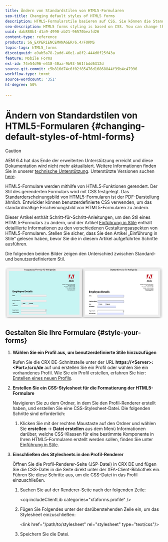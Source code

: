 ```yaml
---
title: Ändern von Standardstilen von HTML5-Formularen
seo-title: Changing default styles of HTML5 forms
description: HTML5-Formularstile basieren auf CSS. Sie können die Standardstile des Formulars ändern.
seo-description: HTML5 forms styling is based on CSS. You can change the default styles of the form.
uuid: dab888b1-d1a9-4990-ab21-96570beafd26
content-type: reference
products: SG_EXPERIENCEMANAGER/6.4/FORMS
topic-tags: hTML5_forms
discoiquuid: a9ab5a78-2add-46e1-a8f2-444d0f25f43a
feature: Mobile Forms
exl-id: 74e54d96-e418-40aa-9b93-561fbdd6312d
source-git-commit: c5b816d74c6f02f85476d16868844f39b4c47996
workflow-type: tm+mt
source-wordcount: '351'
ht-degree: 50%

---
```


# Ändern von Standardstilen von HTML5-Formularen {#changing-default-styles-of-html-forms}

>[!CAUTION]
>
>AEM 6.4 hat das Ende der erweiterten Unterstützung erreicht und diese Dokumentation wird nicht mehr aktualisiert. Weitere Informationen finden Sie in unserer [technische Unterstützung](https://helpx.adobe.com/de/support/programs/eol-matrix.html). Unterstützte Versionen suchen [here](https://experienceleague.adobe.com/docs/?lang=de).

HTML5-Formulare werden mithilfe von HTML5-Funktionen gerendert. Der Stil des gerenderten Formulars wird mit CSS festgelegt. Das Standarderscheinungsbild von HTML5-Formularen ist der PDF-Darstellung ähnlich. Entwickler können benutzerdefinierte CSS verwenden, um das standardmäßige Erscheinungsbild von HTML5-Formularen zu ändern.

Dieser Artikel enthält Schritt-für-Schritt-Anleitungen, um den Stil eines HTML5-Formulars zu ändern, und der Artikel [Einführung in Stile](/help/forms/using/css-styles.md) enthält detaillierte Informationen zu den verschiedenen Gestaltungsaspekten von HTML5-Formularen. Stellen Sie sicher, dass Sie den Artikel „Einführung in Stile“ gelesen haben, bevor Sie die in diesem Artikel aufgeführten Schritte ausführen.

Die folgenden beiden Bilder zeigen den Unterschied zwischen Standard- und benutzerdefiniertem Stil.

![images-002-small](assets/pictures-002-small.png)

## Gestalten Sie Ihre Formulare {#style-your-forms}

1. **Wählen Sie ein Profil aus, um benutzerdefinierte Stile hinzuzufügen**

   Rufen Sie die CRX DE-Schnittstelle unter der URL **https://&lt;Server>:&lt;Port>/crx/de** auf und erstellen Sie ein Profil oder wählen Sie ein vorhandenes Profil. Wie Sie ein Profil erstellen, erfahren Sie hier: [Erstellen eines neuen Profils](/help/forms/using/custom-profile.md).

1. **Erstellen Sie ein CSS-Stylesheet für die Formatierung der HTML5-Formulare**

   Navigieren Sie zu dem Ordner, in dem Sie den Profil-Renderer erstellt haben, und erstellen Sie eine CSS-Stylesheet-Datei. Die folgenden Schritte sind erforderlich:

   1. Klicken Sie mit der rechten Maustaste auf den Ordner und wählen Sie **erstellen** -> **Datei erstellen** aus dem Menü
   Informationen darüber, welche CSS-Klassen für eine bestimmte Komponente in Ihren HTML5-Formularen erstellt werden sollen, finden Sie unter [Einführung in Stile](/help/forms/using/css-styles.md).

1. **Einschließen des Stylesheets in den Profil-Renderer**

   Öffnen Sie die Profil-Renderer-Seite (JSP-Datei) in CRX DE und fügen Sie die CSS-Datei in die Seite direkt unter der XFA-Client-Bibliothek ein. Führen Sie diese Schritte aus, um die CSS-Datei in das Profil einzuschließen.

   1. Suchen Sie auf der Renderer-Seite nach der folgenden Zeile:

      &lt;cq:includeClientLib categories=&quot;xfaforms.profile&quot; />

   1. Fügen Sie Folgendes unter der darüberstehenden Zeile ein, um das Stylesheet einzuschließen:

      &lt;link href=&quot;/path/to/stylesheet&quot; rel=&quot;stylesheet&quot; type=&quot;text/css&quot;/>

   1. Speichern Sie die Datei.
